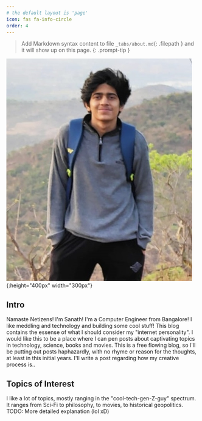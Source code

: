 ```yaml
---
# the default layout is 'page'
icon: fas fa-info-circle
order: 4
---
```


> Add Markdown syntax content to file `_tabs/about.md`{: .filepath } and it will show up on this page.
{: .prompt-tip }

![Me,myself](/assets/img/MyPic.jpg){:height="400px" width="300px"}
## Intro
Namaste Netizens! I'm  Sanath! I'm a Computer Engineer from Bangalore! I like meddling and technology and building some cool stuff! This blog contains the essense of what I should consider my "internet personality". I would like this to be a place where I can pen posts about captivating topics in technology, science, books and movies. This is a free flowing blog, so I'll be putting out posts haphazardly, with no rhyme or reason for the thoughts, at least in this initial years. I'll write a post regarding how my creative process is..

## Topics of Interest
I like a lot of topics, mostly ranging in the "cool-tech-gen-Z-guy" spectrum. It ranges from Sci-Fi to philosophy, to movies, to historical geopolitics. 
TODO: More detailed explanation (lol xD)

